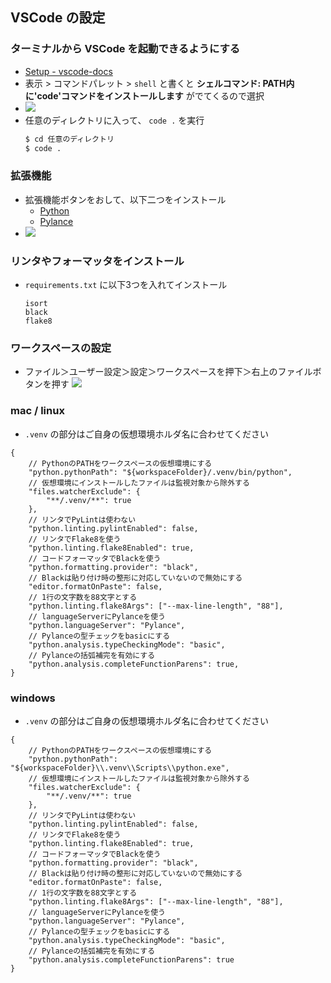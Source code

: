 ## VSCode の設定

### ターミナルから VSCode を起動できるようにする
- [Setup - vscode-docs](https://vscode-docs.readthedocs.io/en/latest/editor/setup/)
- 表示 > コマンドパレット > `shell` と書くと **シェルコマンド: PATH内に'code'コマンドをインストールします** がでてくるので選択
- ![](https://vscode-docs.readthedocs.io/en/latest/editor/images/setup/shell-command.png)
- 任意のディレクトリに入って、 `code .` を実行
    ```bash
    $ cd 任意のディレクトリ
    $ code . 
    ```
### 拡張機能

- 拡張機能ボタンをおして、以下二つをインストール
    - [Python](https://marketplace.visualstudio.com/items?itemName=ms-python.python)
    - [Pylance](https://marketplace.visualstudio.com/items?itemName=ms-python.vscode-pylance)
- ![](https://i.imgur.com/JtR2UCS.png)

### リンタやフォーマッタをインストール

- `requirements.txt` に以下3つを入れてインストール
    ```
    isort 
    black 
    flake8
    ```

### ワークスペースの設定    

- ファイル＞ユーザー設定＞設定＞ワークスペースを押下＞右上のファイルボタンを押す
    ![](https://i.imgur.com/2YevRXp.jpg)


### mac / linux 
- `.venv` の部分はご自身の仮想環境ホルダ名に合わせてください
```
{
    // PythonのPATHをワークスペースの仮想環境にする
    "python.pythonPath": "${workspaceFolder}/.venv/bin/python",
    // 仮想環境にインストールしたファイルは監視対象から除外する
    "files.watcherExclude": {
        "**/.venv/**": true
    },
    // リンタでPyLintは使わない
    "python.linting.pylintEnabled": false,
    // リンタでFlake8を使う
    "python.linting.flake8Enabled": true,
    // コードフォーマッタでBlackを使う
    "python.formatting.provider": "black",
    // Blackは貼り付け時の整形に対応していないので無効にする
    "editor.formatOnPaste": false,
    // 1行の文字数を88文字とする
    "python.linting.flake8Args": ["--max-line-length", "88"],
    // languageServerにPylanceを使う
    "python.languageServer": "Pylance",
    // Pylanceの型チェックをbasicにする
    "python.analysis.typeCheckingMode": "basic",
    // Pylanceの括弧補完を有効にする
    "python.analysis.completeFunctionParens": true,
}
```

### windows
- `.venv` の部分はご自身の仮想環境ホルダ名に合わせてください

```
{
    // PythonのPATHをワークスペースの仮想環境にする
    "python.pythonPath": "${workspaceFolder}\\.venv\\Scripts\\python.exe",
    // 仮想環境にインストールしたファイルは監視対象から除外する
    "files.watcherExclude": {
        "**/.venv/**": true
    },
    // リンタでPyLintは使わない
    "python.linting.pylintEnabled": false,
    // リンタでFlake8を使う
    "python.linting.flake8Enabled": true,
    // コードフォーマッタでBlackを使う
    "python.formatting.provider": "black",
    // Blackは貼り付け時の整形に対応していないので無効にする
    "editor.formatOnPaste": false,
    // 1行の文字数を88文字とする
    "python.linting.flake8Args": ["--max-line-length", "88"],
    // languageServerにPylanceを使う
    "python.languageServer": "Pylance",
    // Pylanceの型チェックをbasicにする
    "python.analysis.typeCheckingMode": "basic",
    // Pylanceの括弧補完を有効にする
    "python.analysis.completeFunctionParens": true
}
```
